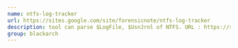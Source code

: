 ```yaml
---
name: ntfs-log-tracker
url: https://sites.google.com/site/forensicnote/ntfs-log-tracker
description: tool can parse $LogFile, $UsnJrnl of NTFS. URL : https://sites.google.com/site/forensicnote/ntfs-log-tracker Groups : blackarch blackarch-forensic blackarch-windows
group: blackarch
---
```

